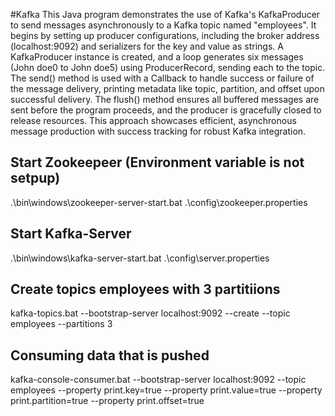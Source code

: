 #Kafka
This Java program demonstrates the use of Kafka's KafkaProducer to send messages asynchronously to a Kafka topic named "employees". It begins by setting up producer configurations, including the broker address (localhost:9092) and serializers for the key and value as strings. A KafkaProducer instance is created, and a loop generates six messages (John doe0 to John doe5) using ProducerRecord, sending each to the topic. The send() method is used with a Callback to handle success or failure of the message delivery, printing metadata like topic, partition, and offset upon successful delivery. The flush() method ensures all buffered messages are sent before the program proceeds, and the producer is gracefully closed to release resources. This approach showcases efficient, asynchronous message production with success tracking for robust Kafka integration.
## Start Zookeepeer (Environment variable is not setpup) 
.\bin\windows\zookeeper-server-start.bat .\config\zookeeper.properties
## Start Kafka-Server
.\bin\windows\kafka-server-start.bat .\config\server.properties
## Create topics employees with 3 partitiions
kafka-topics.bat --bootstrap-server localhost:9092 --create --topic employees --partitions 3
## Consuming data that is pushed 
kafka-console-consumer.bat --bootstrap-server localhost:9092 --topic employees --property print.key=true --property  print.value=true --property print.partition=true --property print.offset=true
